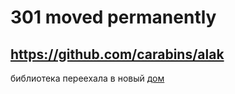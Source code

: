 # 301 moved permanently 
## https://github.com/carabins/alak
библиотека переехала в новый [дом](https://github.com/carabins/alak)
